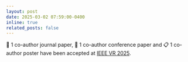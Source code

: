 ```yaml
---
layout: post
date: 2025-03-02 07:59:00-0400
inline: true
related_posts: false
---
```


:newspaper: 1 co-author journal paper, :pencil: 1 co-author conference paper and :clipboard: 1 co-author poster have been accepted at [IEEE VR 2025](https://ieeevr.org/2025/).